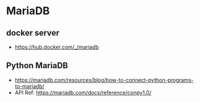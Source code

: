 # MariaDB
## docker server
* https://hub.docker.com/_/mariadb

## Python MariaDB
* https://mariadb.com/resources/blog/how-to-connect-python-programs-to-mariadb/
* API Ref: https://mariadb.com/docs/reference/conpy1.0/